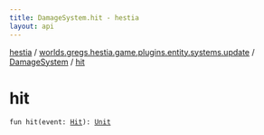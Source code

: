 ```yaml
---
title: DamageSystem.hit - hestia
layout: api
---
```


<div class='api-docs-breadcrumbs'><a href="../../index.html">hestia</a> / <a href="../index.html">worlds.gregs.hestia.game.plugins.entity.systems.update</a> / <a href="index.html">DamageSystem</a> / <a href="./hit.html">hit</a></div>

# hit

<div class="signature"><code><span class="keyword">fun </span><span class="identifier">hit</span><span class="symbol">(</span><span class="parameterName" id="worlds.gregs.hestia.game.plugins.entity.systems.update.DamageSystem$hit(worlds.gregs.hestia.game.events.Hit)/event">event</span><span class="symbol">:</span>&nbsp;<a href="../../worlds.gregs.hestia.game.events/-hit/index.html"><span class="identifier">Hit</span></a><span class="symbol">)</span><span class="symbol">: </span><a href="https://kotlinlang.org/api/latest/jvm/stdlib/kotlin/-unit/index.html"><span class="identifier">Unit</span></a></code></div>
